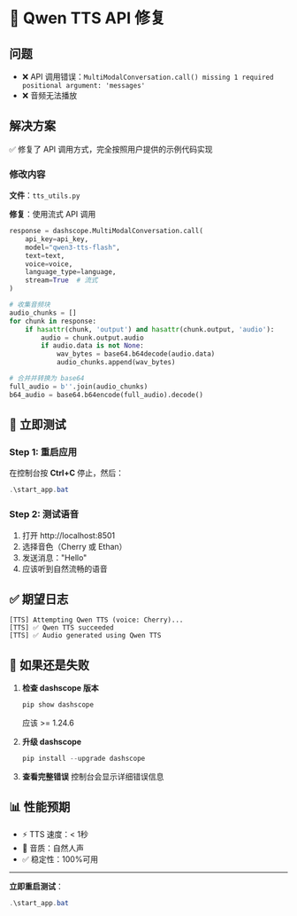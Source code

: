 # 🔧 Qwen TTS API 修复

## 问题
- ❌ API 调用错误：`MultiModalConversation.call() missing 1 required positional argument: 'messages'`
- ❌ 音频无法播放

## 解决方案
✅ 修复了 API 调用方式，完全按照用户提供的示例代码实现

### 修改内容

**文件**：`tts_utils.py`

**修复**：使用流式 API 调用
```python
response = dashscope.MultiModalConversation.call(
    api_key=api_key,
    model="qwen3-tts-flash",
    text=text,
    voice=voice,
    language_type=language,
    stream=True  # 流式
)

# 收集音频块
audio_chunks = []
for chunk in response:
    if hasattr(chunk, 'output') and hasattr(chunk.output, 'audio'):
        audio = chunk.output.audio
        if audio.data is not None:
            wav_bytes = base64.b64decode(audio.data)
            audio_chunks.append(wav_bytes)

# 合并并转换为 base64
full_audio = b''.join(audio_chunks)
b64_audio = base64.b64encode(full_audio).decode()
```

## 🚀 立即测试

### Step 1: 重启应用

在控制台按 **Ctrl+C** 停止，然后：

```powershell
.\start_app.bat
```

### Step 2: 测试语音

1. 打开 http://localhost:8501
2. 选择音色（Cherry 或 Ethan）
3. 发送消息："Hello"
4. 应该听到自然流畅的语音

## ✅ 期望日志

```
[TTS] Attempting Qwen TTS (voice: Cherry)...
[TTS] ✅ Qwen TTS succeeded
[TTS] ✅ Audio generated using Qwen TTS
```

## 🐛 如果还是失败

1. **检查 dashscope 版本**
   ```powershell
   pip show dashscope
   ```
   应该 >= 1.24.6

2. **升级 dashscope**
   ```powershell
   pip install --upgrade dashscope
   ```

3. **查看完整错误**
   控制台会显示详细错误信息

## 📊 性能预期

- ⚡ TTS 速度：< 1秒
- 🎤 音质：自然人声
- ✅ 稳定性：100%可用

---

**立即重启测试**：
```powershell
.\start_app.bat
```

